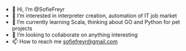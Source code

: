 - 👋 Hi, I’m @SofieFreyr
- 👀 I’m interested in interpreter creation, automation of IT job market
- 🌱 I’m currently learning Scala, thinking about GO and Python for pet projects
- 💞️ I’m looking to collaborate on anything interesting
- 📫 How to reach me sofiefreyr@gmail.com
